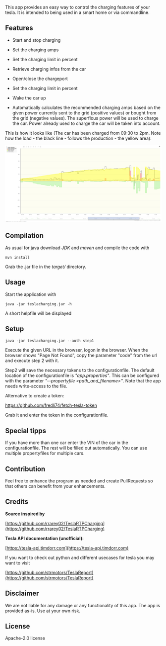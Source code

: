 This app provides an easy way to control the charging features of your tesla. It is intended to being used in a smart home or via commandline. 

## Features

 - Start and stop charging

 - Set the charging amps

 - Set the charging limit in percent

 - Retrieve charging infos from the car

 - Open/close the chargeport

 - Set the charging limit in percent

 - Wake the car up

 - Automatically calculates the recommended charging amps based on the given power currently sent to the grid (positive values) or bought from the grid (negative values). 
The superflous power will be used to charge the car. Power already used to charge the car will be taken into account. 

This is how it looks like (The car has been charged from 09:30 to 2pm. Note how the load - the black line - follows the production - the yellow area):

![Charging curve](resources/chargecurve.PNG)

## Compilation

As usual for java download *JDK* and *maven* and compile the code with

    mvn install
    
Grab the .jar file in the *target/* directory.

## Usage

Start the application with 

	java -jar teslacharging.jar -h
	
A short helpfile will be displayed

## Setup

	java -jar teslacharging.jar --auth step1

Execute the given URL in the browser, logon in the browser. When the browser shows "Page Not Found", copy the parameter "code" from the url and execute step 2 with it.

Step2 will save the necessary tokens to the configurationfile. The default location of the configurationfile is *"app.properties"*. 
This can be configured with the parameter *"--propertyfile <path_and_filename>"*. Note that the app needs write-access to the file.

Alternative to create a token:

https://github.com/fredli74/fetch-tesla-token

Grab it and enter the token in the configurationfile. 

## Special tipps

If you have more than one car enter the VIN of the car in the configurationfile. The rest will be filled out automatically.
You can use multiple propertyfiles for multiple cars.

## Contribution

Feel free to enhance the program as needed and create PullRequests so that others can benefit from your enhancements.

## Credits

**Source inspired by**

[https://github.com/rrarey02/TeslaRTPCharging](https://github.com/rrarey02/TeslaRTPCharging)

**Tesla API documentation (unofficial):**

[https://tesla-api.timdorr.com](https://tesla-api.timdorr.com)

If you want to check out python and different usecases for tesla you may want to visit

[https://github.com/strmotors/TeslaReport](https://github.com/strmotors/TeslaReport)


## Disclaimer

We are not liable for any damage or any functionality of this app. The app is provided as-is. Use at your own risk.

## License

Apache-2.0 license
